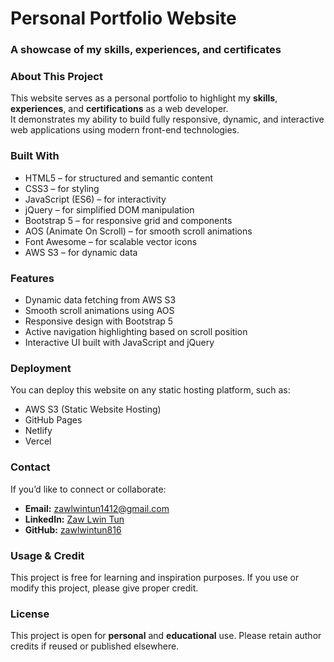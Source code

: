 # Personal Portfolio Website
### A showcase of my skills, experiences, and certificates

### About This Project
This website serves as a personal portfolio to highlight my **skills**, **experiences**, and **certifications** as a web developer.  
It demonstrates my ability to build fully responsive, dynamic, and interactive web applications using modern front-end technologies.

### Built With
- HTML5 – for structured and semantic content
- CSS3 – for styling
- JavaScript (ES6) – for interactivity
- jQuery – for simplified DOM manipulation
- Bootstrap 5 – for responsive grid and components
- AOS (Animate On Scroll) – for smooth scroll animations
- Font Awesome – for scalable vector icons
- AWS S3 – for dynamic data

### Features
- Dynamic data fetching from AWS S3
- Smooth scroll animations using AOS
- Responsive design with Bootstrap 5
- Active navigation highlighting based on scroll position
- Interactive UI built with JavaScript and jQuery

### Deployment
You can deploy this website on any static hosting platform, such as:
- AWS S3 (Static Website Hosting)
- GitHub Pages
- Netlify
- Vercel

### Contact
If you’d like to connect or collaborate:
- **Email:** zawlwintun1412@gmail.com
- **LinkedIn:** [Zaw Lwin Tun](https://www.linkedin.com/in/zaw-lwin-tun-8163o742/)
- **GitHub:** [zawlwintun816](https://github.com/zawlwintun816)

### Usage & Credit
This project is free for learning and inspiration purposes. If you use or modify this project, please give proper credit.

### License
This project is open for **personal** and **educational** use. Please retain author credits if reused or published elsewhere.
